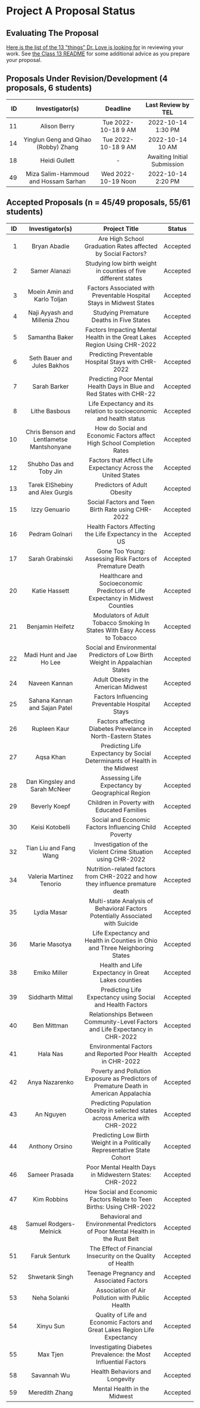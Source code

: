 # Project A Proposal Status

## Evaluating The Proposal

[Here is the list of the 13 "things" Dr. Love is looking for](https://thomaselove.github.io/431-projectA-2022/proposal.html#grading-the-proposal-13-things-were-looking-for) in reviewing your work. See [the Class 13 README](https://github.com/THOMASELOVE/431-classes-2022/blob/main/class13/README.md) for some additional advice as you prepare your proposal.

## Proposals Under Revision/Development (4 proposals, 6 students)

| ID | Investigator(s) | Deadline | Last Review by TEL
| --: | :-------------: | :--------------------------: | :-------: |
| 11 | Alison Berry | Tue 2022-10-18 9 AM | 2022-10-14 1:30 PM
| 14 | Yinglun Geng and Qihao (Robby) Zhang | Tue 2022-10-18 9 AM | 2022-10-14 10 AM
| 18 | Heidi Gullett | - | Awaiting Initial Submission
| 49 | Miza Salim-Hammoud and Hossam Sarhan | Wed 2022-10-19 Noon | 2022-10-14 2:20 PM

## Accepted Proposals (n = 45/49 proposals, 55/61 students)

| ID | Investigator(s) | Project Title | Status |
| --: | :-------------: | :--------------------------: | :-------: |
| 1 | Bryan Abadie | Are High School Graduation Rates affected by Social Factors? | Accepted
| 2 | Samer Alanazi | Studying low birth weight in counties of five different states | Accepted
| 3 | Moein Amin and Karlo Toljan | Factors Associated with Preventable Hospital Stays in Midwest States | Accepted
| 4	| Naji Ayyash and Millenia Zhou | Studying Premature Deaths in Five States | Accepted
| 5 | Samantha Baker | Factors Impacting Mental Health in the Great Lakes Region Using CHR-2022 | Accepted
| 6 | Seth Bauer and Jules Bakhos	| Predicting Preventable Hospital Stays with CHR-2022 | Accepted
| 7 | Sarah Barker | Predicting Poor Mental Health Days in Blue and Red States with CHR-22 | Accepted
| 8 | Lithe Basbous | Life Expectancy and its relation to socioeconomic and health status | Accepted
| 10 | Chris Benson and Lentlametse Mantshonyane | How do Social and Economic Factors affect High School Completion Rates | Accepted
| 12 | Shubho Das and Toby Jin | Factors that Affect Life Expectancy Across the United States | Accepted 
| 13 | Tarek ElShebiny and Alex Gurgis | Predictors of Adult Obesity | Accepted
| 15 | Izzy Genuario	| Social Factors and Teen Birth Rate using CHR-2022 | Accepted
| 16 | Pedram Golnari | Health Factors Affecting the Life Expectancy in the US | Accepted
| 17 | Sarah Grabinski | Gone Too Young: Assessing Risk Factors of Premature Death | Accepted
| 20 | Katie Hassett | Healthcare and Socioeconomic Predictors of Life Expectancy in Midwest Counties | Accepted
| 21 | Benjamin Heifetz | Modulators of Adult Tobacco Smoking In States With Easy Access to Tobacco | Accepted
| 22 | Madi Hunt and Jae Ho Lee | Social and Environmental Predictors of Low Birth Weight in Appalachian States | Accepted
| 24 | Naveen Kannan | Adult Obesity in the American Midwest | Accepted
| 25 | Sahana Kannan and Sajan Patel |	Factors Influencing Preventable Hospital Stays | Accepted
| 26 | Rupleen Kaur | Factors affecting Diabetes Prevelance in North-Eastern States | Accepted
| 27 | Aqsa Khan	| Predicting Life Expectancy by Social Determinants of Health in the Midwest | Accepted
| 28 | Dan Kingsley and Sarah McNeer | Assessing Life Expectancy by Geographical Region | Accepted
| 29 | Beverly Koepf | Children in Poverty with Educated Families | Accepted
| 30 | Keisi Kotobelli | Social and Economic Factors Influencing Child Poverty | Accepted
| 32 | Tian Liu and Fang Wang | Investigation of the Violent Crime Situation using CHR-2022 | Accepted
| 34 | Valeria Martinez Tenorio | Nutrition-related factors from CHR-2022 and how they influence premature death | Accepted
| 35 | Lydia Masar | Multi-state Analysis of Behavioral Factors Potentially Associated with Suicide | Accepted
| 36 | Marie Masotya | Life Expectancy and Health in Counties in Ohio and Three Neighboring States | Accepted
| 38 | Emiko Miller | Health and Life Expectancy in Great Lakes counties | Accepted
| 39 | Siddharth Mittal | Predicting Life Expectancy using Social and Health Factors | Accepted
| 40 | Ben Mittman | Relationships Between Community-Level Factors and Life Expectancy in CHR-2022 | Accepted
| 41 | Hala Nas | Environmental Factors and Reported Poor Health in CHR-2022 | Accepted
| 42 | Anya Nazarenko | Poverty and Pollution Exposure as Predictors of Premature Death in American Appalachia | Accepted
| 43 | An Nguyen | Predicting Population Obesity in selected states across America with CHR-2022 | Accepted
| 44 | Anthony Orsino | Predicting Low Birth Weight in a Politically Representative State Cohort | Accepted
| 46 | Sameer Prasada |	Poor Mental Health Days in Midwestern States: CHR-2022 | Accepted
| 47 | Kim Robbins | How Social and Economic Factors Relate to Teen Births: Using CHR-2022 | Accepted
| 48 | Samuel Rodgers-Melnick | Behavioral and Environmental Predictors of Poor Mental Health in the Rust Belt | Accepted
| 51 | Faruk Senturk | The Effect of Financial Insecurity on the Quality of Health | Accepted
| 52 | Shwetank Singh | Teenage Pregnancy and Associated Factors | Accepted
| 53 | Neha Solanki | Association of Air Pollution with Public Health | Accepted
| 54 | Xinyu Sun | Quality of Life and Economic Factors and Great Lakes Region Life Expectancy | Accepted
| 55 | Max Tjen | Investigating Diabetes Prevalence: the Most Influential Factors | Accepted
| 58 | Savannah Wu | Health Behaviors and Longevity | Accepted
| 59 | Meredith Zhang | Mental Health in the Midwest | Accepted



